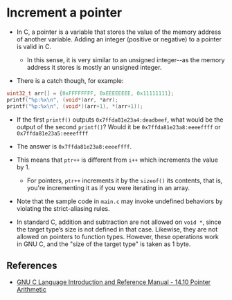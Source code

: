 # Increment a pointer

- In C, a pointer is a variable that stores the value of the memory address of
  another variable. Adding an integer (positive or negative) to a pointer is
  valid in C.

  - In this sense, it is very similar to an unsigned integer--as the memory
    address it stores is mostly an unsigned integer.

- There is a catch though, for example:

```C
uint32_t arr[] = {0xFFFFFFFF, 0xEEEEEEEE, 0x11111111};
printf("%p:%x\n", (void*)arr, *arr);
printf("%p:%x\n", (void*)(arr+1), *(arr+1));
```

- If the first `printf()` outputs `0x7ffda81e23a4:deadbeef`, what would be
  the output of the second `printf()`? Would it be `0x7ffda81e23a8:eeeeffff`
  or `0x7ffda81e23a5:eeeeffff`

- The answer is `0x7ffda81e23a8:eeeeffff`.

- This means that `ptr++` is different from `i++` which increments the value
  by 1.

  - For pointers, `ptr++` increments it by the `sizeof()` its contents, that is,
    you're incrementing it as if you were iterating in an array.

- Note that the sample code in `main.c` may invoke undefined behaviors
  by violating the strict-aliasing rules.

- In standard C, addition and subtraction are not allowed on `void *`, since the
  target type’s size is not defined in that case. Likewise, they are not allowed
  on pointers to function types. However, these operations work in GNU C, and the
  "size of the target type" is taken as 1 byte.

## References

- [GNU C Language Introduction and Reference Manual - 14.10 Pointer Arithmetic](https://www.gnu.org/software/c-intro-and-ref/manual/html_node/Pointer-Arithmetic.html)
